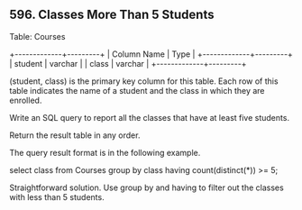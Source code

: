## 596. Classes More Than 5 Students

Table: Courses

+-------------+---------+
| Column Name | Type    |
+-------------+---------+
| student     | varchar |
| class       | varchar |
+-------------+---------+

(student, class) is the primary key column for this table.
Each row of this table indicates the name of a student and the class in which they are enrolled.

Write an SQL query to report all the classes that have at least five students.

Return the result table in any order.

The query result format is in the following example.

select class from Courses group by class having count(distinct(*)) >= 5;

Straightforward solution. Use group by and having to filter out the classes with less than 5 students.